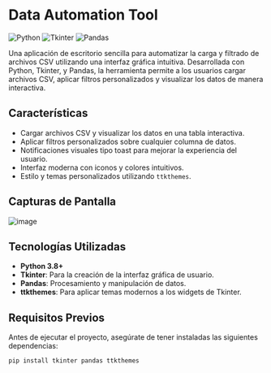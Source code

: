 # Data Automation Tool

![Python](https://img.shields.io/badge/Python-3.8%2B-blue)
![Tkinter](https://img.shields.io/badge/Tkinter-GUI-orange)
![Pandas](https://img.shields.io/badge/Pandas-Data%20Processing-green)

Una aplicación de escritorio sencilla para automatizar la carga y filtrado de archivos CSV utilizando una interfaz gráfica intuitiva. Desarrollada con Python, Tkinter, y Pandas, la herramienta permite a los usuarios cargar archivos CSV, aplicar filtros personalizados y visualizar los datos de manera interactiva.

## Características

- Cargar archivos CSV y visualizar los datos en una tabla interactiva.
- Aplicar filtros personalizados sobre cualquier columna de datos.
- Notificaciones visuales tipo toast para mejorar la experiencia del usuario.
- Interfaz moderna con iconos y colores intuitivos.
- Estilo y temas personalizados utilizando `ttkthemes`.

## Capturas de Pantalla
![image](https://github.com/user-attachments/assets/f451fad1-a85f-490d-974b-292c68d4e4ef)


## Tecnologías Utilizadas

- **Python 3.8+**
- **Tkinter**: Para la creación de la interfaz gráfica de usuario.
- **Pandas**: Procesamiento y manipulación de datos.
- **ttkthemes**: Para aplicar temas modernos a los widgets de Tkinter.

## Requisitos Previos

Antes de ejecutar el proyecto, asegúrate de tener instaladas las siguientes dependencias:

```bash
pip install tkinter pandas ttkthemes
